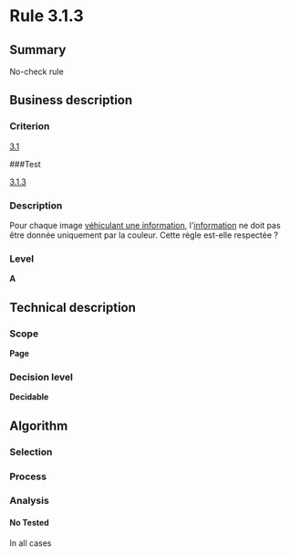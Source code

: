 # Rule 3.1.3

## Summary

No-check rule

## Business description

### Criterion

[3.1](http://references.modernisation.gouv.fr/sites/default/files/RGAA3_RC2-1/referentiel_technique.htm#crit-3-1)

###Test

[3.1.3](http://references.modernisation.gouv.fr/sites/default/files/RGAA3_RC2-1/referentiel_technique.htm#test-3-1-3)

### Description

Pour chaque image <a href="http://references.modernisation.gouv.fr/sites/default/files/RGAA3_RC2-1/glossaire.htm#mInfoDonneeCouleur">v&eacute;hiculant une information</a>, l'<a href="http://references.modernisation.gouv.fr/sites/default/files/RGAA3_RC2-1/glossaire.htm#mInfoCouleur">information</a> ne doit pas &ecirc;tre donn&eacute;e uniquement par la couleur. Cette r&egrave;gle est-elle respect&eacute;e ?

### Level

**A**

## Technical description

### Scope

**Page**

### Decision level

**Decidable**

## Algorithm

### Selection

### Process

### Analysis

#### No Tested 

In all cases





